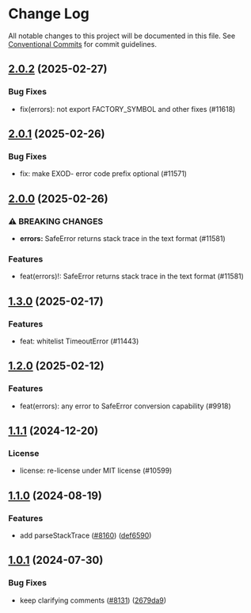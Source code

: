 # Change Log

All notable changes to this project will be documented in this file.
See [Conventional Commits](https://conventionalcommits.org) for commit guidelines.

## [2.0.2](https://github.com/ExodusMovement/exodus-hydra/compare/@exodus/errors@2.0.1...@exodus/errors@2.0.2) (2025-02-27)

### Bug Fixes

- fix(errors): not export FACTORY_SYMBOL and other fixes (#11618)

## [2.0.1](https://github.com/ExodusMovement/exodus-hydra/compare/@exodus/errors@2.0.0...@exodus/errors@2.0.1) (2025-02-26)

### Bug Fixes

- fix: make EXOD- error code prefix optional (#11571)

## [2.0.0](https://github.com/ExodusMovement/exodus-hydra/compare/@exodus/errors@1.3.0...@exodus/errors@2.0.0) (2025-02-26)

### ⚠ BREAKING CHANGES

- **errors:** SafeError returns stack trace in the text format (#11581)

### Features

- feat(errors)!: SafeError returns stack trace in the text format (#11581)

## [1.3.0](https://github.com/ExodusMovement/exodus-hydra/compare/@exodus/errors@1.2.0...@exodus/errors@1.3.0) (2025-02-17)

### Features

- feat: whitelist TimeoutError (#11443)

## [1.2.0](https://github.com/ExodusMovement/exodus-hydra/compare/@exodus/errors@1.1.1...@exodus/errors@1.2.0) (2025-02-12)

### Features

- feat(errors): any error to SafeError conversion capability (#9918)

## [1.1.1](https://github.com/ExodusMovement/exodus-hydra/compare/@exodus/errors@1.1.0...@exodus/errors@1.1.1) (2024-12-20)

### License

- license: re-license under MIT license (#10599)

## [1.1.0](https://github.com/ExodusMovement/exodus-hydra/compare/@exodus/errors@1.0.1...@exodus/errors@1.1.0) (2024-08-19)

### Features

- add parseStackTrace ([#8160](https://github.com/ExodusMovement/exodus-hydra/issues/8160)) ([def6590](https://github.com/ExodusMovement/exodus-hydra/commit/def659012e87d75147d40e8c3dde0f2f7ec4f731))

## [1.0.1](https://github.com/ExodusMovement/exodus-hydra/compare/@exodus/errors@1.0.0...@exodus/errors@1.0.1) (2024-07-30)

### Bug Fixes

- keep clarifying comments ([#8131](https://github.com/ExodusMovement/exodus-hydra/issues/8131)) ([2679da9](https://github.com/ExodusMovement/exodus-hydra/commit/2679da9aeba497b9f3259c8d57e1aea9d37e8b90))
